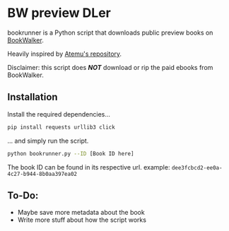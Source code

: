 # BW preview DLer

bookrunner is a Python script that downloads public preview books on [BookWalker](https://bookwalker.jp/). 

Heavily inspired by [Atemu's repository](https://github.com/Atemu/bookwalker-dl).

Disclaimer: this script does ***NOT*** download or rip the paid ebooks from BookWalker. 

## Installation

Install the required dependencies...
```bash
pip install requests urllib3 click
```
... and simply run the script.
```bash
python bookrunner.py --ID [Book ID here]
```

The book ID can be found in its respective url. 
example: `dee3fcbcd2-ee0a-4c27-b944-8b0aa397ea02`

## To-Do:
* Maybe save more metadata about the book
* Write more stuff about how the script works

